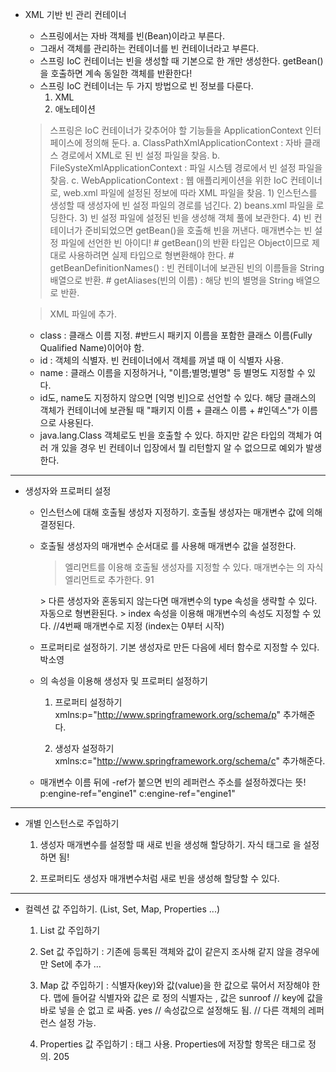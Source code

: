 * XML 기반 빈 관리 컨테이너
  - 스프링에서는 자바 객체를 빈(Bean)이라고 부른다.
  - 그래서 객체를 관리하는 컨테이너를 빈 컨테이너라고 부른다.
  - 스프링 IoC 컨테이너는 빈을 생성할 때 기본으로 한 개만 생성한다.
    getBean()을 호출하면 계속 동일한 객체를 반환한다!
  - 스프링 IoC 컨테이너는 두 가지 방법으로 빈 정보를 다룬다.
    1. XML
    2. 애노테이션

  > 스프링은 IoC 컨테이너가 갖추어야 할 기능들을 ApplicationContext 인터페이스에 정의해 둔다.
    a. ClassPathXmlApplicationContext : 자바 클래스 경로에서 XML로 된 빈 설정 파일을 찾음.
    b. FileSysteXmlApplicationContext : 파일 시스템 경로에서 빈 설정 파일을 찾음.
    c. WebApplicationContext : 웹 애플리케이션을 위한 IoC 컨테이너로, web.xml 파일에 설정된 정보에 따라 XML 파일을 찾음.
       1) 인스턴스를 생성할 때 생성자에 빈 설정 파일의 경로를 넘긴다.
       2) beans.xml 파일을 로딩한다.
       3) 빈 설정 파일에 설정된 빈을 생성해 객체 풀에 보관한다.
       4) 빈 컨테이너가 준비되었으면 getBean()을 호출해 빈을 꺼낸다. 매개변수는 빈 설정 파일에 선언한 빈 아이디!
          # getBean()의 반환 타입은 Object이므로 제대로 사용하려면 실제 타입으로 형변환해야 한다.
          # getBeanDefinitionNames() : 빈 컨테이너에 보관된 빈의 이름들을 String 배열으로 반환.
          # getAliases(빈의 이름) : 해당 빈의 별명을 String 배열으로 반환.

  > XML 파일에 <bean id="아이디 이름" class="클래스 경로"> 추가.
    - class : 클래스 이름 지정. #반드시 패키지 이름을 포함한 클래스 이름(Fully Qualified Name)이어야 함.
    - id : 객체의 식별자. 빈 컨테이너에서 객체를 꺼낼 때 이 식별자 사용.
    - name : 클래스 이름을 지정하거나, "이름;별명;별명" 등 별명도 지정할 수 있다.
    - id도, name도 지정하지 않으면 [익명 빈]으로 선언할 수 있다.
      해당 클래스의 객체가 컨테이너에 보관될 때 "패키지 이름 + 클래스 이름 + #인덱스"가 이름으로 사용된다.
    + java.lang.Class 객체로도 빈을 호출할 수 있다.
      하지만 같은 타입의 객체가 여러 개 있을 경우 빈 컨테이너 입장에서 뭘 리턴할지 알 수 없으므로 예외가 발생한다.

---------------------------------------------------------------------------------------------------------

* 생성자와 프로퍼티 설정
  - 인스턴스에 대해 호출될 생성자 지정하기. 호출될 생성자는 매개변수 값에 의해 결정된다.
  - 호출될 생성자의 매개변수 순서대로 <contructor-arg>를 사용해 매개변수 값을 설정한다.
    > <constrtuctor-arg> 엘리먼트를 이용해 호출될 생성자를 지정할 수 있다.
    > 매개변수는 <constructor-arg>의 자식 엘리먼트로 추가한다.
      <constructor-arg><value type="float">91</value></constructor-arg>
      <constructor-arg type="java.lang.String" value="박소영"/>
    > 다른 생성자와 혼동되지 않는다면 매개변수의 type 속성을 생략할 수 있다. 자동으로 형변환된다.
    > index 속성을 이용해 매개변수의 속성도 지정할 수 있다.
      <constructor-arg value="100" index="3"/> //4번째 매개변수로 지정 (index는 0부터 시작)

  - 프로퍼티로 설정하기. 기본 생성자로 만든 다음에 세터 함수로 지정할 수 있다.
    <property name="name"><value>박소영</value></property>
    <property name="name" value="박소영"/>

  - <bean>의 속성을 이용해 생성자 및 프로퍼티 설정하기
    1. 프로퍼티 설정하기
    xmlns:p="http://www.springframework.org/schema/p" 추가해준다.
    <bean id="score1" class="exam.test04.Score"
      p:name="홍길동" p:kor="100" p:eng="95" p:math="90"/>

    2. 생성자 설정하기
    xmlns:c="http://www.springframework.org/schema/c" 추가해준다.
    <bean id="score2" class="exam.test04.Score"
      c:name="임꺽정" c:kor="80" c:eng="90" c:math="100"/>

  + 매개변수 이름 뒤에 -ref가 붙으면 빈의 레퍼런스 주소를 설정하겠다는 뜻!
    <property name="engine"><ref bean="engine1"/></property>
    <property name="engine" ref="engine1"/>
    p:engine-ref="engine1"
    c:engine-ref="engine1"

---------------------------------------------------------------------------------------------------------

* 개별 인스턴스로 주입하기
  1. 생성자 매개변수를 설정할 때 새로 빈을 생성해 할당하기.
     자식 태그로 <bean>을 설정하면 됨!
      <bean id="car1" class="exam.test06.Car">
        <constructor-arg value="Avante"/>
        <constructor-arg>
          <bean class="exam.test06.Engine" p:maker="Hyundai" p:cc="1495"/>
        </constructor-arg>
      </bean>

  2. 프로퍼티도 생성자 매개변수처럼 새로 빈을 생성해 할당할 수 있다.
      <bean id="car2" class="exam.test06.Car">
        <property name="model" value="Sonata"/>
        <property name="engine">
          <bean class="exam.test06.Engine" p:maker="Hyundai" p:cc="1997"/>
        </property>
      </bean>

---------------------------------------------------------------------------------------------------------
* 컬렉션 값 주입하기. (List, Set, Map, Properties ...)
  1. List 값 주입하기
      <property name="tires">
       <list>
         <bean class="exam.test07.Tire" p:maker="Kumho" p:spec="P185/65R14"/>
  2. Set 값 주입하기 : 기존에 등록된 객체와 값이 같은지 조사해 같지 않을 경우에만 Set에 추가
      <property name="프로퍼티 이름">
        <set>
          <value></value><ref bean="빈 레퍼런스"/><bean class="클래스명 (패키지명 포함)"/> ...

  3. Map 값 주입하기 : 식별자(key)와 값(value)을 한 값으로 묶어서 저장해야 한다.
      맵에 들어갈 식별자와 값은 <entry>로 정의 식별자는 <key>, 값은 <value>
      <property name="options">
        <map>
          <entry>
            <key><value>sunroof</value></key>   // key에 값을 바로 넣을 순 없고 <value>로 싸줌.
            <value>yes</value>
          </entry>
          <entry key="airbag" value="dual"/>    // 속성값으로 설정해도 됨.
          <entry key="sparetire">
            <ref bean="spareTire"/>             // 다른 객체의 레퍼런스 설정 가능.
          </entry>
        </map>
  4. Properties 값 주입하기 : <props> 태그 사용. Properties에 저장할 항목은 <prop> 태그로 정의.
      <property name="spec">
        <props>
          <prop key="width">205</prop>
